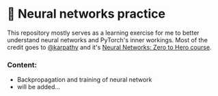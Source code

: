 # 🧠  Neural networks practice

This repository mostly serves as a learning exercise for me to better understand neural networks and PyTorch's inner workings. Most of the credit goes to [@karpathy](https://github.com/karpathy) and it's [Neural Networks: Zero to Hero course](https://github.com/karpathy/nn-zero-to-hero).

### Content:
* Backpropagation and training of neural network
* will be added...
